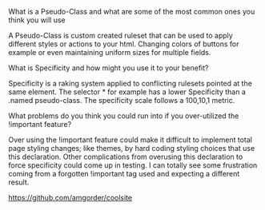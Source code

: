 

What is a Pseudo-Class and what are some of the most common ones you think you will use

A Pseudo-Class is custom created ruleset that can be used to apply different styles or actions to your html. Changing colors of buttons for example or even maintaining uniform sizes for multiple fields.


What is Specificity and how might you use it to your benefit?

Specificity is a raking system applied to conflicting rulesets pointed at the same element. The selector * for example has a lower Specificity than a .named pseudo-class. The specificity scale follows a 100,10,1 metric.   


What problems do you think you could run into if you over-utilized the !important feature?

Over using the !important feature could make it difficult to implement total page styling changes; like themes, by hard coding styling choices that use this declaration. Other complications from overusing this declaration to force specificity could come up in testing. I can totally see some frustration coming from a forgotten !important tag used and expecting a different result.



https://github.com/amgorder/coolsite